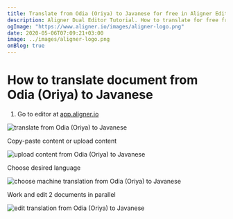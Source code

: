 ```yaml
---
title: Translate from Odia (Oriya) to Javanese for free in Aligner Editor
description: Aligner Dual Editor Tutorial. How to translate for free from Odia (Oriya) to Javanese. Aligner is multilingual document management platform. 
ogImage: "https://www.aligner.io/images/aligner-logo.png"
date: 2020-05-06T07:09:21+03:00
image: ../images/aligner-logo.png
onBlog: true
---
```


# How to translate document from Odia (Oriya) to Javanese

1. Go to editor at [app.aligner.io](https://app.aligner.io "Aligner App web page")

![translate from Odia (Oriya) to Javanese](../aligner-blank-editor.png "translate from Odia (Oriya) to Javanese")

Copy-paste content or upload content

![upload content from Odia (Oriya) to Javanese](../aligner-uploaded-document.png "upload content from Odia (Oriya) to Javanese")

Choose desired language

![choose machine translation from Odia (Oriya) to Javanese](../aligner-language-dropdown.png "choose machine translation from Odia (Oriya) to Javanese")

Work and edit 2 documents in parallel

![edit translation from Odia (Oriya) to Javanese](../aligner-double-sitded-editor.png "edit translation from Odia (Oriya) to Javanese")

